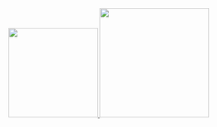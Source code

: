 <div>
<a href="https://github.com/biells2">
<img height="180em" src="https://github-readme-stats.vercel.app/api?username=biells2&layout=compact&langs_count-16&theme=tokyonight"/>
<img height="220em" src="https://github-readme-stats.vercel.app/api/top-langs/?username=biells2&theme=tokyonight"/>
</div>
 
